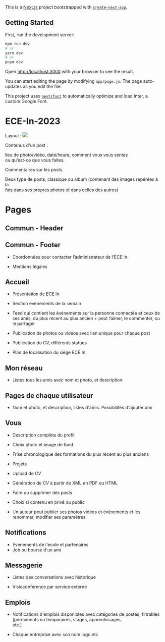 This is a [Next.js](https://nextjs.org/) project bootstrapped with [`create-next-app`](https://github.com/vercel/next.js/tree/canary/packages/create-next-app).

## Getting Started

First, run the development server:

```bash
npm run dev
# or
yarn dev
# or
pnpm dev
```

Open [http://localhost:3000](http://localhost:3000) with your browser to see the result.

You can start editing the page by modifying `app/page.js`. The page auto-updates as you edit the file.

This project uses [`next/font`](https://nextjs.org/docs/basic-features/font-optimization) to automatically optimize and load Inter, a custom Google Font.

# ECE-In-2023
Layout : ![](C:\Users\erwan\AppData\Roaming\marktext\images\2023-05-28-20-04-16-image.png)

Contenus d'un post :

lieu de photo/vidéo, date/heure, comment vous vous sentez  
ou qu’est-ce que vous faites.

Commentaires sur les posts

Deux type de posts, classique ou album (contenant des images repérées à la  
fois dans ses propres photos et dans celles des autres)

# Pages

## Commun - Header

## Commun - Footer

- Coordonnées pour contacter l’administrateur de l’ECE In

- Mentions légales

## Accueil

- Présentation de ECE In

- Section évènements de la semain

- Feed qui contient les évènements sur la personne connectée et ceux de ses amis, du plus récent au plus ancien + peut l’aimer, le commenter, ou le partager

- Publication de photos ou vidéos avec lien unique pour chaque post

- Publication du CV, différents statues 

- Plan de localisation du siège ECE In

## Mon réseau

- Listes tous les amis avec nom et photo, et description

## Pages de chaque utilisateur

- Nom et photo, et description, listes d'amis. Possibilités d'ajouter ami

## Vous

- Description complète du profil

- Choix photo et image de fond

- Frise chronologique des formations du plus récent au plus anciens

- Projets

- Upload de CV

- Génération de CV à partir de XML en PDF ou HTML

- Faire ou supprimer des posts 

- Choix si contenu en privé ou public

- Un auteur peut publier ses photos vidéos et événements et les renommer, modifier ses  paramètres

## Notifications

- Evenements de l'ecole et partenaires
- Job ou bourse d'un ami

## Messagerie

- Listes des conversations avec historique

- Visioconférence par service externe

## Emplois

- Notifications d'emplois disponibles avec catégories de postes, filtrables (permanents ou temporaires, stages, apprentissages,  
  etc.)

- Chaque entreprise avec son nom logo etc
